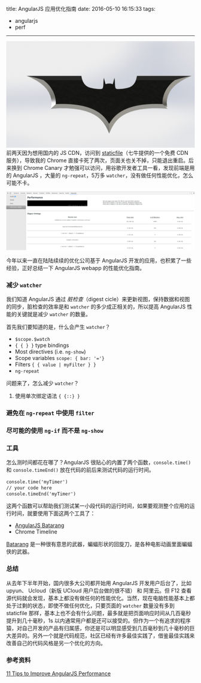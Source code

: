 title: AngularJS 应用优化指南
date: 2016-05-10 16:15:33
tags:
- angularjs
- perf
---
![batarang](/image/ng-perf/batarang.jpg)
前两天因为想用国内的 JS CDN，访问到 [staticfile](http://www.staticfile.org/)（七牛提供的一个免费 CDN 服务），导致我的 Chrome 直接卡死了两次，页面关也关不掉，只能退出重启。后来换到 Chrome Canary 才勉强可以访问，用谷歌开发者工具一看，发现前端是用的 AngularJS ，大量的 `ng-repeat`，5万多 `watcher`，没有做任何性能优化，怎么可能不卡。
<!-- more -->

![](/image/ng-perf/staticfile.png)

今年以来一直在陆陆续续的优化公司基于 AngularJS 开发的应用，也积累了一些经验，正好总结一下 AngularJS webapp 的性能优化指南。

### 减少 `watcher`

我们知道 AngularJS 通过 *脏检查*（digest cicle）来更新视图，保持数据和视图的同步，脏检查的效率是和 `watcher` 的多少成正相关的，所以提高 AngularJS 性能的关键就是减少 `watcher` 的数量。

首先我们要知道的是，什么会产生 `watcher`？

- `$scope.$watch`
- `{ { } }` type bindings
- Most directives (i.e. `ng-show`)
- Scope variables `scope: { bar: '='}`
- Filters `{ { value | myFilter } }`
- `ng-repeat`

问题来了，怎么减少 `watcher`？

1. 使用单次绑定语法 `{ {::} }`

#### 

### 避免在 `ng-repeat` 中使用 `filter`

### 尽可能的使用 `ng-if` 而不是 `ng-show`

### 工具
怎么测时间都花在哪了？AngularJS 很贴心的内置了两个函数，`console.time()` 和 `console.timeEnd()` 放在代码的前后来测试代码的运行时间。

```
console.time('myTimer')
// your code here
console.timeEnd('myTimer')
```
这两个函数可以帮助我们测试某一小段代码的运行时间，如果要观测整个应用的运行时间，就要使用下面这两个工具了：
- [AngularJS Batarang](https://chrome.google.com/webstore/detail/angularjs-batarang/ighdmehidhipcmcojjgiloacoafjmpfk)
- Chrome Timeline

[Batarang](https://en.wikipedia.org/wiki/Batarang) 是一种很有意思的武器，蝙蝠形状的回旋刀，是各种电影动画里面蝙蝠侠的武器。

### 总结
从去年下半年开始，国内很多大公司都开始用 AngularJS 开发用户后台了，比如 upyun、 Ucloud（新版 UCloud 用户后台做的很不错） 和 阿里云。但 F12 查看源代码就会发现，基本上都没有做任何的性能优化。当然，现在电脑性能基本上都处于过剩的状态，即使不做任何优化，只要页面的 `watcher` 数量没有多到 staticfile 那样，基本上也不会有什么问题，最多就是把页面响应时间从几百毫秒提升到几十毫秒，1s 以内通常用户都是还可以接受的。但作为一个有追求的程序猿，对自己开发的产品有归属感，你还是可以明显感受到几百毫秒到几十毫秒的巨大差异的。另外一个就是代码规范，社区已经有许多最佳实践了，借鉴最佳实践来改善自己的代码风格是另一个优化的方向。

### 参考资料
[11 Tips to Improve AngularJS Performance](http://www.alexkras.com/11-tips-to-improve-angularjs-performance/)
